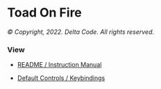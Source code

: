 # Toad On Fire

_:copyright: Copyright, 2022. Delta Code. All rights reserved_.

### View

 * [README / Instruction Manual](manual/MANUAL.md)
 
 * [Default Controls / Keybindings](manual/KEYBINDINGS.md)
